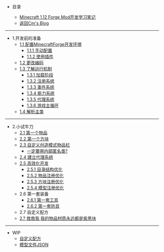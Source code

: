 * 目录

	* [Minecraft 1.12 Forge Mod开发学习笔记](README.md)
	* [返回Cm's Blog](http://cmmmmmm.com/)

***

* 1.开发前的准备
	* [1.1 配置MinecraftForge开发环境](README.md)
		* [1.1.1 手动配置](chapter-1/1.1/1.1.1.md)
		* [1.1.2 使用插件](chapter-1/1.1/1.1.2.md)
	* [1.2 更改编码](chapter-1/1.2.md)
	* [1.3 了解运行机制](chapter-1/1.3/README.md)
		* [1.3.1 加载阶段](chapter-1/1.3/1.3.1.md)
		* [1.3.2 注册系统](chapter-1/1.3/1.3.2.md)
	    * [1.3.3 事件系统](chapter-1/1.3/1.3.3.md)
	    * [1.3.4 能力系统](chapter-1/1.3/1.3.4.md)
	    * [1.3.5 代理系统](chapter-1/1.3/1.3.5.md)
	    * [1.3.6 游戏主循环](chapter-1/1.3/1.3.6.md)
	* [1.4 解析主类](chapter-1/1.4.md)

***

* 2.小试牛刀
	* [2.1 第一个物品](chapter-2/2.1.md)
	* [2.2 第一个方块](chapter-2/2.2.md)
	* [2.3 自定义创造模式物品栏](chapter-2/2.3/README.md)
		* [一定要用内部匿名类?](chapter-2/2.3/Anonymous%20Inner%20Class.md)
	* [2.4 建立代理系统](chapter-2/2.4.md)
	* [2.5 高效化开发](chapter-2/2.5/README.md)
		* [2.5.1 目录结构优化](chapter-2/2.5/2.5.1.md)
		* [2.5.2 物品注册优化](chapter-2/2.5/2.5.2.md)
	    * [2.5.3 方块注册优化](chapter-2/2.5/2.5.3.md)
	    * [2.5.4 模型注册优化](chapter-2/2.5/2.5.4.md)
	* 2.6 第一套装备
		* [2.6.1 第一套工具](chapter-2/2.6/2.6.1%20first%20tools.md) 
		* [2.6.2 第一套防具](chapter-2/2.6/2.6.2%20first%20armor.md)
	* 2.7 自定义配方
	* [2.? 救救我,我的物品材质永远都是紫黑块](chapter-2/2.Missing%20Texture.md)

***

* WIP
	* [自定义配方](wip/zi-ding-yi-pei-fang.md)
	* [模型文件JSON](wip/mo-xing-wen-jian-json.md)
